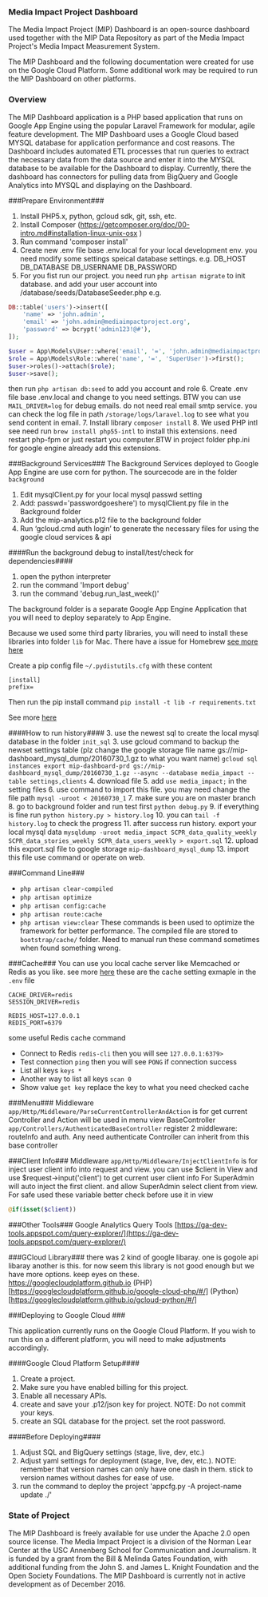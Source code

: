 ### Media Impact Project Dashboard ###
The Media Impact Project (MIP) Dashboard is an open-source dashboard used together with the MIP Data Repository as part of the Media Impact Project's Media Impact Measurement System.  

The MIP Dashboard and the following documentation were created for use on the Google Cloud Platform. Some additional work may be required to run the MIP Dashboard on other platforms. 

### Overview ###

The MIP Dashboard application is a PHP based application that runs on Google App Engine using the popular Laravel Framework for modular, agile feature development. The MIP Dashboard uses a Google Cloud based MYSQL database for application performance and cost reasons. The Dashboard includes automated ETL processes that run queries to extract the necessary data from the data source and enter it into the MYSQL database to be available for the Dashboard to display. Currently, there the dashboard has connectors for pulling data from BigQuery and Google Analytics into MYSQL and displaying on the Dashboard. 



###Prepare Environment###
1. Install PHP5.x, python, gcloud sdk, git, ssh, etc. 
2. Install Composer (https://getcomposer.org/doc/00-intro.md#installation-linux-unix-osx )
3. Run command 'composer install'
4. Create new .env file base .env.local for your local development env. you need modify some settings speical database settings. e.g. DB_HOST DB_DATABASE DB_USERNAME DB_PASSWORD
5. For you fist run our project. you need run `php artisan migrate` to init database. and add your user account into /database/seeds/DatabaseSeeder.php
e.g.
```php
DB::table('users')->insert([
    'name' => 'john.admin',
    'email' => 'john.admin@mediaimpactproject.org',
    'password' => bcrypt('admin123!@#'),
]);

$user = App\Models\User::where('email', '=', 'john.admin@mediaimpactproject.org')->first();
$role = App\Models\Role::where('name', '=', 'SuperUser')->first();
$user->roles()->attach($role);
$user->save();
```
then run `php artisan db:seed` to add you account and role
6. Create .env file base .env.local and change to you need settings. BTW you can use `MAIL_DRIVER=log` for debug emails. do not need real email smtp service. you can check the log file in path `/storage/logs/laravel.log` to see what you send content in email.
7. Install library `composer install`
8. We used PHP intl see need run `brew install php55-intl` to install this extensions. need restart php-fpm or just restart you computer.BTW in project folder php.ini for google engine already add this extensions.

###Background Services###
The Background Services deployed to Google App Engine are use corn for python. The sourcecode are in the folder `background`

1. Edit mysqlClient.py for your local mysql passwd setting
2.  Add:  passwd='passwordgoeshere')  to  mysqlClient.py file in the Background folder  
3. Add the mip-analytics.p12 file to the background folder
4. Run ‘gcloud.cmd auth login’ to generate the necessary files for using the google cloud services & api

####Run the background debug to install/test/check for dependencies####
1. open the python interpreter
2. run the command 'Import debug'
3. run the command 'debug.run_last_week()'


The background folder is a separate Google App Engine Application that you will need to deploy separately to App Engine.

Because we used some third party libraries, you will need to install these libraries into folder `lib`
for Mac. There have a issue for Homebrew [see more here](http://stackoverflow.com/questions/24257803/distutilsoptionerror-must-supply-either-home-or-prefix-exec-prefix-not-both)

Create a pip config file `~/.pydistutils.cfg` with these content
```
[install]
prefix=
```
Then run the pip install command `pip install -t lib -r requirements.txt`

See more [here](https://cloud.google.com/appengine/docs/python/tools/using-libraries-python-27)


####How to run history####
3. use the newest sql to create the local mysql database in the folder `init_sql`
3. use gcloud command to backup the newset settings table (plz change the google storage file name gs://mip-dashboard_mysql_dump/20160730_1.gz to what you want name)
`gcloud sql instances export mip-dashboard-prd gs://mip-dashboard_mysql_dump/20160730_1.gz --async --database media_impact --table settings,clients`
4. download file
5. add `use media_impact;` in the setting files
6. use command to import this file. you may need change the file path
`mysql -uroot < 20160730_1`
7. make sure you are on master branch
8. go to background folder and run test first
`python debug.py`
9. if everything is fine run `python history.py > history.log`
10. you can `tail -f history.log` to check the progress
11. after success run history. export your local mysql data
`mysqldump -uroot media_impact SCPR_data_quality_weekly SCPR_data_stories_weekly SCPR_data_users_weekly > export.sql`
12. upload this export.sql file to google storage `mip-dashboard_mysql_dump`
13. import this file use command or operate on web.

###Command Line###
+ `php artisan clear-compiled`
+ `php artisan optimize`
+ `php artisan config:cache`
+ `php artisan route:cache`
+ `php artisan view:clear`
These commands is been used to optimize the framework for better performance. The compiled file are stored to `bootstrap/cache/` folder. Need to manual run these command sometimes when found something wrong.

###Cache###
You can use you local cache server like Memcached or Redis as you like. see more [here](https://laravel.com/docs/5.1/cache#configuration)
these are the cache setting exmaple in the `.env` file
```
CACHE_DRIVER=redis
SESSION_DRIVER=redis

REDIS_HOST=127.0.0.1
REDIS_PORT=6379
```
some useful Redis cache command
+ Connect to Redis `redis-cli` then you will see `127.0.0.1:6379>`
+ Test connection `ping` then you will see `PONG` if connection success
+ List all keys `keys *`
+ Another way to list all keys `scan 0`
+ Show value `get key` replace the key to what you need checked cache

###Menu###
Middleware `app/Http/Middleware/ParseCurrentControllerAndAction` is for get current Controller and Action will be used in menu view
BaseController `app/Controllers/AuthenticatedBaseController` register 2 middleware: routeInfo and auth. Any need authenticate Controller can inherit from this base controller

###Client Info###
Middleware `app/Http/Middleware/InjectClientInfo` is for inject user client info into request and view. you can use $client in View and use $request->input('client') to get current user client info
For SuperAdmin will auto inject the first client. and allow SuperAdmin select client from view.
For safe used these variable better check before use it in view
```php
@if(isset($client))
```

###Other Tools###
Google Analytics Query Tools [https://ga-dev-tools.appspot.com/query-explorer/](https://ga-dev-tools.appspot.com/query-explorer/)

###GCloud Library###
there was 2 kind of google libaray. one is gogole api libaray another is this. for now seem this library is not good enough but we have more options. keep eyes on these.
https://googlecloudplatform.github.io
(PHP)[https://googlecloudplatform.github.io/google-cloud-php/#/]
(Python)[https://googlecloudplatform.github.io/gcloud-python/#/]

###Deploying to Google Cloud ###

This application currently runs on the Google Cloud Platform. If you wish to run this on a different platform, you will need to make adjustments accordingly.

####Google Cloud Platform Setup####
1. Create a project. 
2. Make sure you have enabled billing for this project.
3. Enable all necessary APIs.
4. create and save your .p12/json key for project. NOTE: Do not commit your keys.
5. create an SQL database for the project. set the root password. 

####Before Deploying####
1. Adjust SQL and BigQuery settings  (stage, live, dev, etc.)
2. Adjust yaml settings for deployment (stage, live, dev, etc.). NOTE: remember that version names can only have one dash in them. stick to version names without dashes for ease of use.
3. run the command to deploy the project 'appcfg.py -A project-name update ./'


### State of Project ###
The MIP Dashboard is freely available for use under the Apache 2.0 open source license. ​The Media Impact Project is a division of the Norman Lear Center at the USC Annenberg School for Communication and Journalism. It is funded by a grant from the Bill & Melinda Gates Foundation, with additional funding from the John S. and James L. Knight Foundation and the Open Society Foundations.
The MIP Dashboard is currently not in active development as of December 2016. 